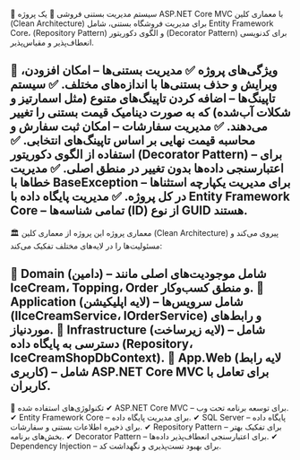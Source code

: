 🍦 سیستم مدیریت بستنی فروشی 🍦
یک پروژه ASP.NET Core MVC با معماری کلین (Clean Architecture) برای مدیریت فروشگاه بستنی، شامل Entity Framework Core، (Repository Pattern) و الگوی دکوریتور (Decorator Pattern) برای کدنویسی انعطاف‌پذیر و مقیاس‌پذیر.

📌 ویژگی‌های پروژه
✅ مدیریت بستنی‌ها – امکان افزودن، ویرایش و حذف بستنی‌ها با اندازه‌های مختلف.
✅ سیستم تاپینگ‌ها – اضافه کردن تاپینگ‌های متنوع (مثل اسمارتیز و شکلات آب‌شده) که به صورت دینامیک قیمت بستنی را تغییر می‌دهند.
✅ مدیریت سفارشات – امکان ثبت سفارش و محاسبه قیمت نهایی بر اساس تاپینگ‌های انتخابی.
✅ استفاده از الگوی دکوریتور (Decorator Pattern) – برای اعتبارسنجی داده‌ها بدون تغییر در منطق اصلی.
✅ مدیریت خطاها با BaseException – برای مدیریت یکپارچه استثناها در کل پروژه.
✅ مدیریت پایگاه داده با Entity Framework Core – تمامی شناسه‌ها (ID) از نوع GUID هستند.
----------------------------------------------------------------------------------------------------------------------------------------------------------------------------------------------------------------------
🏛 معماری پروژه
این پروژه از معماری کلین (Clean Architecture) پیروی می‌کند و مسئولیت‌ها را در لایه‌های مختلف تفکیک می‌کند:

📂 Domain (دامین) – شامل موجودیت‌های اصلی مانند IceCream، Topping، Order و منطق کسب‌وکار.
📂 Application (لایه اپلیکیشن) – شامل سرویس‌ها (IIceCreamService، IOrderService) و رابط‌های موردنیاز.
📂 Infrastructure (لایه زیرساخت) – شامل دسترسی به پایگاه داده (Repository<T>، IceCreamShopDbContext).
📂 App.Web (لایه رابط کاربری) – شامل ASP.NET Core MVC برای تعامل با کاربران.
----------------------------------------------------------------------------------------------------------------------------------------------------------------------------------------------------------------------
🚀 تکنولوژی‌های استفاده شده
✔ ASP.NET Core MVC – برای توسعه برنامه تحت وب.
✔ Entity Framework Core – برای مدیریت پایگاه داده.
✔ SQL Server – پایگاه داده برای ذخیره اطلاعات بستنی و سفارشات.
✔ Repository Pattern – برای تفکیک بهتر بخش‌های برنامه.
✔ Decorator Pattern – برای اعتبارسنجی انعطاف‌پذیر داده‌ها.
✔ Dependency Injection – برای بهبود تست‌پذیری و نگهداشت کد.
